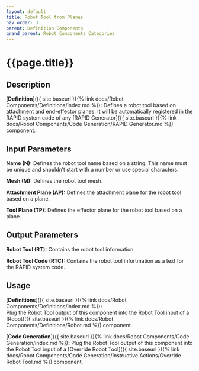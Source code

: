 ```yaml
---
layout: default
title: Robot Tool from Planes
nav_order: 3
parent: Definition Components
grand_parent: Robot Components Categories
---
```


# **{{page.title}}**

## **Description**

[**Definition**]({{ site.baseurl }}{% link docs/Robot Components/Definitions/index.md %})**:** 
Defines a robot tool based on attachment and end-effector planes. It will be automatically registered in the RAPID system code of any [RAPID Generator]({{ site.baseurl }}{% link docs/Robot Components/Code Generation/RAPID Generator.md %}) component.

## **Input Parameters**

**Name (N):** Defines the robot tool name based on a string. This name must be unique and shouldn’t start with a number or use special characters.

**Mesh (M):** Defines the robot tool mesh.

**Attachment Plane (AP):** Defines the attachment plane for the robot tool based on a plane.

**Tool Plane (TP):** Defines the effector plane for the robot tool based on a plane.

## **Output Parameters**

**Robot Tool (RT):** Contains the robot tool information.

**Robot Tool Code (RTC):** Contains the robot tool infortmation as a text for the RAPID system code.

## **Usage**

[**Definitions**]({{ site.baseurl }}{% link docs/Robot Components/Definitions/index.md %})**:**  
Plug the Robot Tool output of this component into the Robot Tool input of a [Robot]({{ site.baseurl }}{% link docs/Robot Components/Definitions/Robot.md %}) component. 

[**Code Generation**]({{ site.baseurl }}{% link docs/Robot Components/Code Generation/index.md %})**:** Plug the Robot Tool output of this component into the Robot Tool input of a [Override Robot Tool]({{ site.baseurl }}{% link docs/Robot Components/Code Generation/Instructive Actions/Override Robot Tool.md %}) component.
